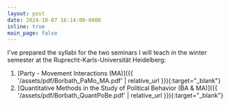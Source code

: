```yaml
---
layout: post
date: 2024-10-07 16:14:00-0400
inline: true
main_page: false
---
```


I've prepared the syllabi for the two seminars I will teach in the winter semester at the Ruprecht-Karls-Universität Heidelberg:

1. [Party - Movement Interactions (MA)]({{ '/assets/pdf/Borbath_PaMo_MA.pdf' | relative_url }}){:target="_blank"}
2. [Quantitative Methods in the Study of Political Behavior (BA & MA)]({{ '/assets/pdf/Borbath_QuantPoBe.pdf' | relative_url }}){:target="_blank"}


